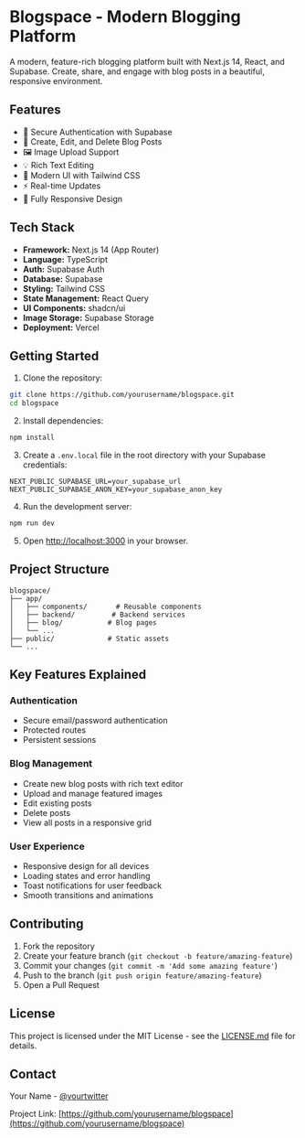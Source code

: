 # Blogspace - Modern Blogging Platform

A modern, feature-rich blogging platform built with Next.js 14, React, and Supabase. Create, share, and engage with blog posts in a beautiful, responsive environment.

## Features

- 🔐 Secure Authentication with Supabase
- 📝 Create, Edit, and Delete Blog Posts
- 🖼️ Image Upload Support
- 💡 Rich Text Editing
- 🎨 Modern UI with Tailwind CSS
- ⚡ Real-time Updates
- 📱 Fully Responsive Design

## Tech Stack

- **Framework:** Next.js 14 (App Router)
- **Language:** TypeScript
- **Auth:** Supabase Auth
- **Database:** Supabase
- **Styling:** Tailwind CSS
- **State Management:** React Query
- **UI Components:** shadcn/ui
- **Image Storage:** Supabase Storage
- **Deployment:** Vercel

## Getting Started

1. Clone the repository:
```bash
git clone https://github.com/yourusername/blogspace.git
cd blogspace
```

2. Install dependencies:
```bash
npm install
```

3. Create a `.env.local` file in the root directory with your Supabase credentials:
```env
NEXT_PUBLIC_SUPABASE_URL=your_supabase_url
NEXT_PUBLIC_SUPABASE_ANON_KEY=your_supabase_anon_key
```

4. Run the development server:
```bash
npm run dev
```

5. Open [http://localhost:3000](http://localhost:3000) in your browser.

## Project Structure

```
blogspace/
├── app/
│   ├── components/       # Reusable components
│   ├── backend/         # Backend services
│   ├── blog/           # Blog pages
│   └── ...
├── public/             # Static assets
└── ...
```

## Key Features Explained

### Authentication
- Secure email/password authentication
- Protected routes
- Persistent sessions

### Blog Management
- Create new blog posts with rich text editor
- Upload and manage featured images
- Edit existing posts
- Delete posts
- View all posts in a responsive grid

### User Experience
- Responsive design for all devices
- Loading states and error handling
- Toast notifications for user feedback
- Smooth transitions and animations

## Contributing

1. Fork the repository
2. Create your feature branch (`git checkout -b feature/amazing-feature`)
3. Commit your changes (`git commit -m 'Add some amazing feature'`)
4. Push to the branch (`git push origin feature/amazing-feature`)
5. Open a Pull Request

## License

This project is licensed under the MIT License - see the [LICENSE.md](LICENSE.md) file for details.

## Contact

Your Name - [@yourtwitter](https://twitter.com/yourtwitter)

Project Link: [https://github.com/yourusername/blogspace](https://github.com/yourusername/blogspace)
